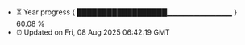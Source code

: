 - ⏳ Year progress { ██████████████████▁▁▁▁▁▁▁▁▁▁▁▁ } 60.08 %
- ⏰ Updated on Fri, 08 Aug 2025 06:42:19 GMT

